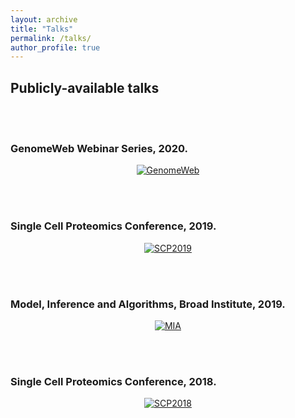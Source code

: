 ```yaml
---
layout: archive
title: "Talks"
permalink: /talks/
author_profile: true
---
```


## Publicly-available talks

<br/><br/>

### GenomeWeb Webinar Series, 2020.

<center>
 <a href="https://event.on24.com/wcc/r/2213970/D72B03367640C4017A50C1BB88BCC3D2?partnerref=seriespage">
    <img src="https://event.on24.com/event/22/13/97/0/rt/1/logo/event/gwabrf20990x1004920.jpg" alt="GenomeWeb">
  </a> 
</center>

<br/><br/>

### Single Cell Proteomics Conference, 2019.

<center>
 <a href="http://www.youtube.com/watch?v=mz6Yq2XSu-8">
    <img src="http://img.youtube.com/vi/mz6Yq2XSu-8/0.jpg" alt="SCP2019">
  </a> 
</center>

<br/><br/>

### Model, Inference and Algorithms, Broad Institute, 2019.

<center>
 <a href="http://www.youtube.com/watch?v=P0-_gDUNikc">
    <img src="http://img.youtube.com/vi/P0-_gDUNikc/0.jpg" alt="MIA">
  </a> 
</center>

<br/><br/>

### Single Cell Proteomics Conference, 2018.

<center>
 <a href="http://www.youtube.com/watch?v=w48VxHymqo0">
    <img src="http://img.youtube.com/vi/w48VxHymqo0/0.jpg" alt="SCP2018">
  </a> 
</center>

<br/><br/>


